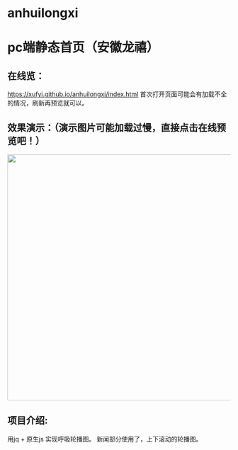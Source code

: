 # anhuilongxi
pc端静态首页（安徽龙禧）
===========  

在线览： 
-----
https://xufyi.github.io/anhuilongxi/index.html
首次打开页面可能会有加载不全的情况，刷新再预览就可以。

效果演示：（演示图片可能加载过慢，直接点击在线预览吧！）
-------
<div align=center>
   <img src="https://github.com/Xufyi/anhuilongxi/blob/master/longxi.gif" width="923" height="556">  
</div>

项目介绍:
-----
用jq + 原生js 实现呼吸轮播图。
新闻部分使用了，上下滚动的轮播图。

